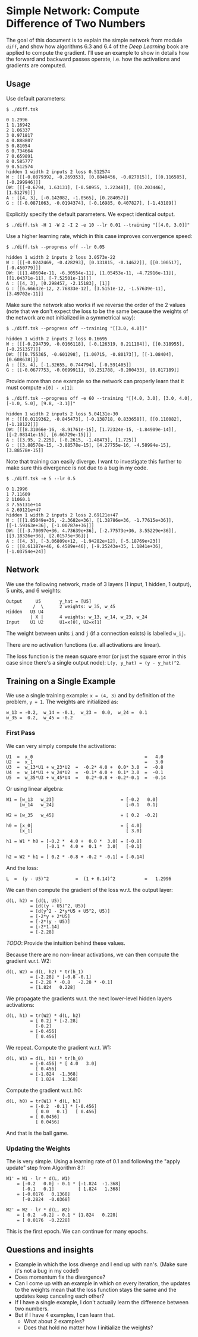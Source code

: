 # Simple Network: Compute Difference of Two Numbers

The goal of this document is to explain the simple network from module `diff`,
and show how algorithms 6.3 and 6.4 of the *Deep Learning* book are applied
to compute the gradient.  I'll use an example to show in details how the
forward and backward passes operate, i.e. how the activations and gradients
are computed.

## Usage

Use default parameters:

```
$ ./diff.tsk

0 1.2996
1 1.16942
2 1.06337
3 0.971817
4 0.888807
5 0.81054
6 0.734664
7 0.659891
8 0.585777
9 0.512574
hidden 1 width 2 inputs 2 loss 0.512574
W : [[[-0.0879392, -0.269353], [0.0840456, -0.027015]], [[0.116585], [-0.299946]]]
DW: [[[-0.6794, 1.63131], [-0.50955, 1.22348]], [[0.203446], [1.51279]]]
A : [[4, 3], [-0.142082, -1.0565], [0.284057]]
G : [[-0.0871063, -0.0194374], [-0.16985, 0.407827], [-1.43189]]
```

Explicitly specify the default parameters.  We expect identical output.

```
$ ./diff.tsk -H 1 -W 2 -I 2 -e 10 --lr 0.01 --training "[[4.0, 3.0]]"
```

Use a higher learning rate, which in this case improves convergence speed:

```
$ ./diff.tsk --progress off --lr 0.05

hidden 1 width 2 inputs 2 loss 3.0573e-22
W : [[[-0.0242469, -0.428293], [0.131815, -0.14622]], [[0.100517], [-0.450779]]]
DW: [[[1.40604e-11, -6.30554e-11], [1.05453e-11, -4.72916e-11]], [[1.04371e-11], [-7.52501e-11]]]
A : [[4, 3], [0.298457, -2.15183], [1]]
G : [[6.66632e-12, 2.76833e-12], [3.5151e-12, -1.57639e-11], [3.49702e-11]]
```

Make sure the network also works if we reverse the order of the 2 values
(note that we don't expect the loss to be the same because the weights of
the network are not initialized in a symmetrical way):

```
$ ./diff.tsk --progress off --training "[[3.0, 4.0]]"

hidden 1 width 2 inputs 2 loss 0.16695
W : [[[-0.294739, -0.0166118], [-0.126319, 0.211184]], [[0.318955], [-0.251357]]]
DW: [[[0.755365, -0.601298], [1.00715, -0.80173]], [[-1.08404], [0.608638]]]
A : [[3, 4], [-1.32655, 0.744794], [-0.591405]]
G : [[-0.0677753, -0.0699911], [0.251788, -0.200433], [0.817189]]
```

Provide more than one example so the network can properly learn that it must
compute `x[0] - x[1]`:

```
$ ./diff.tsk --progress off -e 60 --training "[[4.0, 3.0], [3.0, 4.0], [-1.0, 5.0], [9.8, -3.1]]"

hidden 1 width 2 inputs 2 loss 5.04131e-30
W : [[[0.0119362, -0.845473], [-0.138718, 0.833658]], [[0.110082], [-1.18122]]]
DW: [[[8.31066e-16, -8.91761e-15], [1.72324e-15, -1.84909e-14]], [[-2.08141e-15], [6.66729e-15]]]
A : [[3.95, 2.225], [-0.2615, -1.48473], [1.725]]
G : [[3.88578e-15, -3.88578e-15], [4.27755e-16, -4.58994e-15], [3.88578e-15]]
```

Note that training can easily diverge.  I want to investigate this further to make sure this
divergence is not due to a bug in my code.

```
$ ./diff.tsk -e 5 --lr 0.5

0 1.2996
1 7.11609
2 11060.1
3 7.55131e+14
4 2.69121e+47
hidden 1 width 2 inputs 2 loss 2.69121e+47
W : [[[1.85049e+36, -2.3682e+36], [1.38786e+36, -1.77615e+36]], [[-1.59163e+36], [-1.00787e+36]]]
DW: [[[-3.70097e+36, 4.73639e+36], [-2.77573e+36, 3.55229e+36]], [[3.18326e+36], [2.01575e+36]]]
A : [[4, 3], [-3.06809e+12, -1.94282e+12], [-5.18769e+23]]
G : [[8.61187e+46, 6.4589e+46], [-9.25243e+35, 1.1841e+36], [-1.03754e+24]]
```

## Network

We use the following network, made of 3 layers (1 input, 1 hidden, 1 output), 5 units, and 6 weights:

```
Output     U5       y_hat = [U5]
          /  \      2 weights: w_35, w_45
Hidden   U3 U4
         | X |      4 weights: w_13, w_14, w_23, w_24
Input    U1 U2      U1=x[0], U2=x[1]
```

The weight between units `i` and `j` (if a connection exists) is labelled `w_ij`.

There are no activation functions (i.e. all activations are linear).

The loss function is the mean square error (or just the square error in this
case since there's a single output node): `L(y, y_hat) = (y - y_hat)^2`.

## Training on a Single Example

We use a single training example: `x = (4, 3)` and by definition of the problem, `y = 1`.
The weights are initialized as:

```
w_13 = -0.2,  w_14 = -0.1,  w_23 =  0.0,  w_24 =  0.1
w_35 =  0.2,  w_45 = -0.2
```

### First Pass

We can very simply compute the activations:

```
U1  =  x_0                                          =   4.0
U2  =  x_1                                          =   3.0
U3  =  w_13*U1 + w_23*U2  =  -0.2* 4.0 +  0.0* 3.0  =  -0.8
U4  =  w_14*U1 + w_24*U2  =  -0.1* 4.0 +  0.1* 3.0  =  -0.1
U5  =  w_35*U3 + w_45*U4  =   0.2*-0.8 + -0.2*-0.1  =  -0.14
```

Or using linear algebra:

```
W1 = [w_13   w_23]                         = [-0.2   0.0]
     [w_14   w_24]                           [-0.1   0.1]

W2 = [w_35   w_45]                         = [ 0.2  -0.2]

h0 = [x_0]                                 = [ 4.0]
     [x_1]                                   [ 3.0]

h1 = W1 * h0 = [-0.2 *  4.0 +  0.0 *  3.0] = [-0.8]
               [-0.1 *  4.0 +  0.1 *  3.0]   [-0.1]

h2 = W2 * h1 = [ 0.2 * -0.8 + -0.2 * -0.1] = [-0.14]
```

And the loss:

```
L  =  (y - U5)^2          =  (1 + 0.14)^2           =   1.2996
```

We can then compute the gradient of the loss w.r.t. the output layer:

```
d(L, h2) = [d(L, U5)]
         = [d((y - U5)^2, U5)]
         = [d(y^2 - 2*y*U5 + U5^2, U5)]
         = [-2*y + 2*U5]
         = [-2*(y - U5)]
         = [-2*1.14]
         = [-2.28]
```

*TODO*: Provide the intuition behind these values.

Because there are no non-linear activations, we can then compute the gradient w.r.t. W2:

```
d(L, W2) = d(L, h2) * tr(h_1)
         = [-2.28] * [-0.8 -0.1]
         = [-2.28 * -0.8   -2.28 * -0.1]
         = [1.824   0.228]
```

We propagate the gradients w.r.t. the next lower-level hidden layers activations:

```
d(L, h1) = tr(W2) * d(L, h2)
         = [ 0.2] * [-2.28]
           [-0.2]
         = [-0.456]
           [ 0.456]
```

We repeat.  Compute the gradient w.r.t. W1:

```
d(L, W1) = d(L, h1) * tr(h_0)
         = [-0.456] * [ 4.0   3.0]
           [ 0.456]
         = [-1.824  -1.368]
           [ 1.824   1.368]
```

Compute the gradient w.r.t. h0:

```
d(L, h0) = tr(W1) * d(L, h1)
         = [-0.2  -0.1] * [-0.456]
           [ 0.0   0.1]   [ 0.456]
         = [ 0.0456]
           [ 0.0456]
```

And that is the ball game.

### Updating the Weights

The is very simple.  Using a learning rate of 0.1 and following the "apply update"
step from Algorithm 8.1:

```
W1' = W1 - lr * d(L, W1)
    = [-0.2   0.0] - 0.1 * [-1.824  -1.368]
      [-0.1   0.1]         [ 1.824   1.368]
    = [-0.0176   0.1368]
      [-0.2824  -0.0368]

W2' = W2 - lr * d(L, W2)
    = [ 0.2  -0.2] - 0.1 * [1.824   0.228]
    = [ 0.0176  -0.2228]
```

This is the first epoch.  We can continue for many epochs.

## Questions and insights

* Example in which the loss diverge and I end up with nan's.  (Make sure it's not a bug in my code!)
* Does momentum fix the divergence?
* Can I come up with an example in which on every iteration, the updates to the weights mean that the loss function stays the same and the updates keep canceling each other?
* If I have a single example, I don't actually learn the difference between two numbers.
* But if I have 4 examples, I can learn that.
    * What about 2 examples?
    * Does that hold no matter how I initialize the weights?
